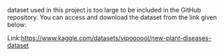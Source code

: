 dataset used in this project is too large to be included in the GitHub repository. You can access and download the dataset from the link given below:

Link:https://www.kaggle.com/datasets/vipoooool/new-plant-diseases-dataset
